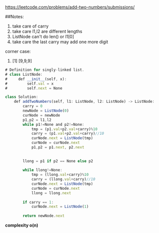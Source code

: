 https://leetcode.com/problems/add-two-numbers/submissions/

##Notes:
1. take care of carry
2. take care l1,l2 are different lengths
3. ListNode can't do len() or l1[0]
4. take care the last carry may add one more digit

corner case:
1. [1]
   [9,9,9] 


```javascript
# Definition for singly-linked list.
# class ListNode:
#     def __init__(self, x):
#         self.val = x
#         self.next = None

class Solution:
    def addTwoNumbers(self, l1: ListNode, l2: ListNode) -> ListNode:
        carry = 0
        newNode = ListNode(0)
        curNode = newNode
        p1,p2 = l1,l2
        while p1!=None and p2!=None:
            tmp = (p1.val+p2.val+carry)%10
            carry = (p1.val+p2.val+carry)//10
            curNode.next = ListNode(tmp)
            curNode = curNode.next
            p1,p2 = p1.next, p2.next
            
        
        llong = p1 if p2 == None else p2
        
        while llong!=None:
            tmp = (llong.val+carry)%10
            carry = (llong.val+carry)//10
            curNode.next = ListNode(tmp)
            curNode = curNode.next
            llong = llong.next
            
        if carry == 1:
            curNode.next = ListNode(1)
        
        return newNode.next

```



**complexity o(n)**